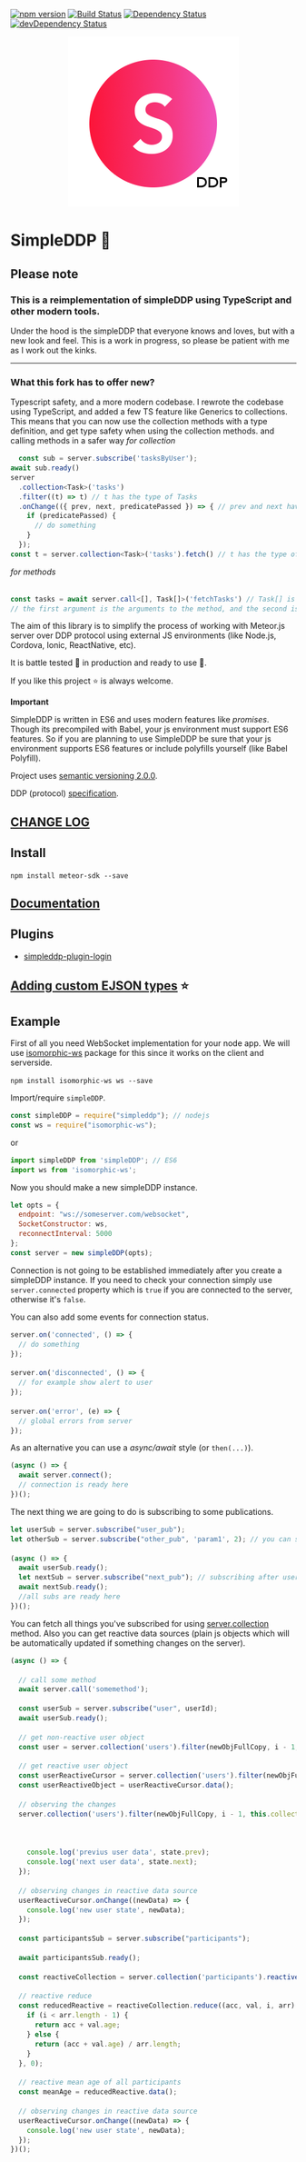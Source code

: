 [![npm version](https://badge.fury.io/js/simpleddp.svg)](https://badge.fury.io/js/simpleddp)
[![Build Status](https://travis-ci.org/Gregivy/simpleddp.svg?branch=master)](https://travis-ci.org/Gregivy/simpleddp)
[![Dependency Status](https://david-dm.org/gregivy/simpleddp.svg)](https://david-dm.org/gregivy/simpleddp)
[![devDependency Status](https://david-dm.org/gregivy/simpleddp/dev-status.svg)](https://david-dm.org/gregivy/simpleddp#info=devDependencies)

<p align="center">
  <img width="300" height="300" src="https://github.com/Gregivy/simpleddp/raw/master/simpleddp.png">
</p>

# SimpleDDP 🥚

## Please note

### This is a reimplementation of simpleDDP using TypeScript and other modern tools.

Under the hood is the simpleDDP that everyone knows and loves, but with a new look and feel.
This is a work in progress, so please be patient with me as I work out the kinks.

---

### What this fork has to offer new?

Typescript safety, and a more modern codebase. I rewrote the codebase using TypeScript, and added a few TS feature like
Generics to collections. This means that you can now use the collection methods with a type definition, and get type
safety
when using the collection methods.
and calling methods in a safer way
_for collection_

```typescript
  const sub = server.subscribe('tasksByUser');
await sub.ready()
server
  .collection<Task>('tasks')
  .filter((t) => t) // t has the type of Tasks
  .onChange(({ prev, next, predicatePassed }) => { // prev and next have the type of Tasks
    if (predicatePassed) {
      // do something
    }
  });
const t = server.collection<Task>('tasks').fetch() // t has the type of Tasks[]

```

_for methods_

```typescript

const tasks = await server.call<[], Task[]>('fetchTasks') // Task[] is the return type
// the first argument is the arguments to the method, and the second is the return type
```

The aim of this library is to simplify the process of working with Meteor.js server over DDP protocol using external JS
environments (like Node.js, Cordova, Ionic, ReactNative, etc).

It is battle tested 🏰 in production and ready to use 🔨.

If you like this project ⭐ is always welcome.

**Important**

SimpleDDP is written in ES6 and uses modern features like *promises*. Though its precompiled with Babel, your js
environment must support ES6 features. So if you are planning to use SimpleDDP be sure that your js environment supports
ES6 features or include polyfills yourself (like Babel Polyfill).

Project uses [semantic versioning 2.0.0](https://semver.org/spec/v2.0.0.html).

DDP (protocol) [specification](https://github.com/meteor/meteor/blob/devel/packages/ddp/DDP.md).

## [CHANGE LOG](https://github.com/Gregivy/simpleddp/blob/master/CHANGELOG.md)

## Install

`npm install meteor-sdk --save`

## [Documentation](https://gregivy.github.io/simpleddp/simpleDDP.html)

## Plugins

* [simpleddp-plugin-login](https://github.com/Gregivy/simpleddp-plugin-login)

## [Adding custom EJSON types](https://github.com/Gregivy/simpleddp/blob/master/custom_ejson.md) ⭐

## Example

First of all you need WebSocket implementation for your node app.
We will use [isomorphic-ws](https://www.npmjs.com/package/isomorphic-ws) package for this
since it works on the client and serverside.

`npm install isomorphic-ws ws --save`

Import/require `simpleDDP`.

```javascript
const simpleDDP = require("simpleddp"); // nodejs
const ws = require("isomorphic-ws");
```

or

```javascript
import simpleDDP from 'simpleDDP'; // ES6
import ws from 'isomorphic-ws';
```

Now you should make a new simpleDDP instance.

```javascript
let opts = {
  endpoint: "ws://someserver.com/websocket",
  SocketConstructor: ws,
  reconnectInterval: 5000
};
const server = new simpleDDP(opts);
```

Connection is not going to be established immediately after you create a simpleDDP instance. If you need to check your
connection simply use `server.connected` property which is `true` if you are connected to the server, otherwise
it's `false`.

You can also add some events for connection status.

```javascript
server.on('connected', () => {
  // do something
});

server.on('disconnected', () => {
  // for example show alert to user
});

server.on('error', (e) => {
  // global errors from server
});
```

As an alternative you can use a *async/await* style (or `then(...)`).

```javascript
(async () => {
  await server.connect();
  // connection is ready here
})();
```

The next thing we are going to do is subscribing to some publications.

```javascript
let userSub = server.subscribe("user_pub");
let otherSub = server.subscribe("other_pub", 'param1', 2); // you can specify arguments for subscription

(async () => {
  await userSub.ready();
  let nextSub = server.subscribe("next_pub"); // subscribing after userSub is ready
  await nextSub.ready();
  //all subs are ready here
})();
```

You can fetch all things you've subscribed for
using [server.collection](https://gregivy.github.io/simpleddp/simpleDDP.html#collection) method.
Also you can get reactive data sources (plain js objects which will be automatically updated if something changes on the
server).

```javascript
(async () => {

  // call some method
  await server.call('somemethod');

  const userSub = server.subscribe("user", userId);
  await userSub.ready();

  // get non-reactive user object
  const user = server.collection('users').filter(newObjFullCopy, i - 1, this.collections[m.collection]).fetch()[0];

  // get reactive user object
  const userReactiveCursor = server.collection('users').filter(newObjFullCopy, i - 1, this.collections[m.collection]).reactive().one();
  const userReactiveObject = userReactiveCursor.data();

  // observing the changes
  server.collection('users').filter(newObjFullCopy, i - 1, this.collections[m.collection]).onChange(({
                                                                                                       prev,
                                                                                                       next
                                                                                                     }) => {
    console.log('previus user data', state.prev);
    console.log('next user data', state.next);
  });

  // observing changes in reactive data source
  userReactiveCursor.onChange((newData) => {
    console.log('new user state', newData);
  });

  const participantsSub = server.subscribe("participants");

  await participantsSub.ready();

  const reactiveCollection = server.collection('participants').reactive();

  // reactive reduce
  const reducedReactive = reactiveCollection.reduce((acc, val, i, arr) => {
    if (i < arr.length - 1) {
      return acc + val.age;
    } else {
      return (acc + val.age) / arr.length;
    }
  }, 0);

  // reactive mean age of all participants
  const meanAge = reducedReactive.data();

  // observing changes in reactive data source
  userReactiveCursor.onChange((newData) => {
    console.log('new user state', newData);
  });
})();
```
